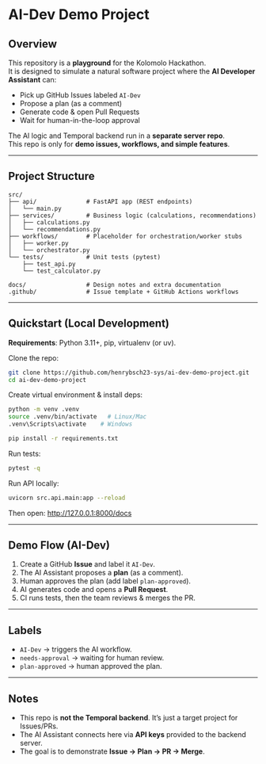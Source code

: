 # AI-Dev Demo Project

## Overview
This repository is a **playground** for the Kolomolo Hackathon.  
It is designed to simulate a natural software project where the **AI Developer Assistant** can:
- Pick up GitHub Issues labeled `AI-Dev`
- Propose a plan (as a comment)
- Generate code & open Pull Requests
- Wait for human-in-the-loop approval

The AI logic and Temporal backend run in a **separate server repo**.  
This repo is only for **demo issues, workflows, and simple features**.

---

## Project Structure
```
src/
├── api/              # FastAPI app (REST endpoints)
│   └── main.py
├── services/         # Business logic (calculations, recommendations)
│   ├── calculations.py
│   └── recommendations.py
├── workflows/        # Placeholder for orchestration/worker stubs
│   ├── worker.py
│   └── orchestrator.py
└── tests/            # Unit tests (pytest)
    ├── test_api.py
    └── test_calculator.py

docs/                 # Design notes and extra documentation
.github/              # Issue template + GitHub Actions workflows
```

---

## Quickstart (Local Development)
**Requirements**: Python 3.11+, pip, virtualenv (or uv).

Clone the repo:
```bash
git clone https://github.com/henrybsch23-sys/ai-dev-demo-project.git
cd ai-dev-demo-project
```

Create virtual environment & install deps:
```bash
python -m venv .venv
source .venv/bin/activate   # Linux/Mac
.venv\Scripts\activate    # Windows

pip install -r requirements.txt
```

Run tests:
```bash
pytest -q
```

Run API locally:
```bash
uvicorn src.api.main:app --reload
```

Then open: http://127.0.0.1:8000/docs

---

## Demo Flow (AI-Dev)
1. Create a GitHub **Issue** and label it `AI-Dev`.
2. The AI Assistant proposes a **plan** (as a comment).
3. Human approves the plan (add label `plan-approved`).
4. AI generates code and opens a **Pull Request**.
5. CI runs tests, then the team reviews & merges the PR.

---

## Labels
- `AI-Dev` → triggers the AI workflow.
- `needs-approval` → waiting for human review.
- `plan-approved` → human approved the plan.

---

## Notes
- This repo is **not the Temporal backend**. It’s just a target project for Issues/PRs.
- The AI Assistant connects here via **API keys** provided to the backend server.
- The goal is to demonstrate **Issue → Plan → PR → Merge**.
